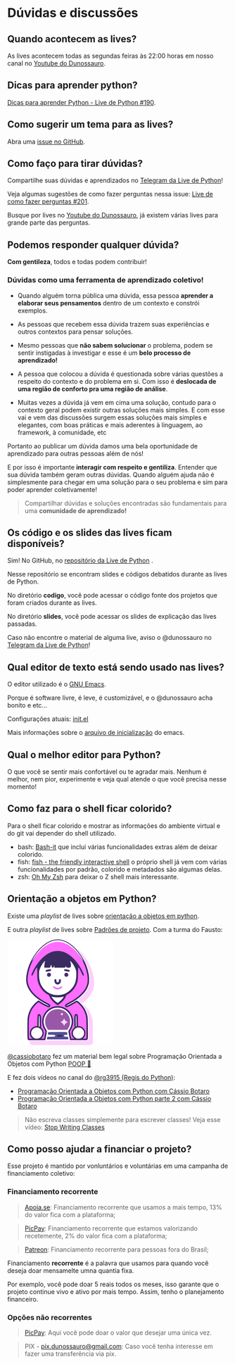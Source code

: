 # Dúvidas e discussões

## Quando acontecem as lives?

As lives acontecem todas as segundas feiras às 22:00 horas em nosso canal no [Youtube do Dunossauro](https://www.youtube.com/dunossauro).

## Dicas para aprender python?
[Dicas para aprender Python - Live de Python #190](https://youtu.be/HSotf1Amess).


## Como sugerir um tema para as lives?
Abra uma [issue no GitHub](https://github.com/dunossauro/live-de-python/issues).


## Como faço para tirar dúvidas?

Compartilhe suas dúvidas e aprendizados no [Telegram da Live de Python](https://t.me/livepython)!

Veja algumas sugestões de como fazer perguntas nessa issue:
[Live de como fazer perguntas #201](https://github.com/dunossauro/live-de-python/issues/201).

Busque por lives no [Youtube do Dunossauro](https://www.youtube.com/dunossauro), já existem várias lives para grande parte das perguntas.

## Podemos responder qualquer dúvida?

**Com gentileza**, todos e todas podem contribuir!

### Dúvidas como uma ferramenta de **aprendizado coletivo**!

- Quando alguém torna pública uma dúvida, essa pessoa **aprender a elaborar seus pensamentos** dentro de um contexto e constrói exemplos.

- As pessoas que recebem essa dúvida trazem suas experiências e outros contextos para pensar soluções.

- Mesmo pessoas que **não sabem solucionar** o problema, podem se sentir instigadas à investigar e esse é um **belo processo de aprendizado!**

- A pessoa que colocou a dúvida é questionada sobre várias questões a respeito do contexto e do problema em si. Com isso é **deslocada de uma região de conforto pra uma região de análise**.

- Muitas vezes a dúvida já vem em cima uma solução, contudo para o contexto geral podem existir outras soluções mais simples. E com esse vai e vem das discussões surgem essas soluções mais simples e elegantes, com boas práticas e mais aderentes à linguagem, ao framework, à comunidade, etc

Portanto ao publicar um dúvida damos uma bela oportunidade de aprendizado para outras pessoas além de nós!

E por isso é importante **interagir com respeito e gentiliza**. Entender que sua dúvida também geram outras dúvidas. Quando alguém ajuda não é simplesmente para chegar em uma solução para o seu problema e sim para poder aprender coletivamente!

> Compartilhar dúvidas e soluções encontradas são fundamentais para uma **comunidade de aprendizado!**

## Os código e os slides das lives ficam disponíveis?

Sim! No GitHub, no [repositório da Live de Python](https://github.com/dunossauro/live-de-python) .

Nesse repositório se encontram slides e códigos debatidos durante as lives de Python.

No diretório **codigo**, você pode acessar o código fonte dos projetos que foram criados durante as lives.

No diretório **slides**, você pode acessar os slides de explicação das lives passadas.

Caso não encontre o material de alguma live, aviso o @dunossauro no [Telegram da Live de Python](https://t.me/livepython)!

## Qual editor de texto está sendo usado nas lives?

O editor utilizado é o [GNU Emacs](https://www.gnu.org/software/emacs/).

Porque é software livre, é leve, é customizável, e o @dunossauro acha bonito e etc...

Configurações atuais:
[init.el](https://gitlab.com/dunossauro/dotfiles/-/blob/master/emacs/init.el)

Mais informações sobre o [arquivo de inicialização](https://www.gnu.org/software/emacs/manual/html_node/emacs/Init-File.html) do emacs.


## Qual o melhor editor para Python?

O que você se sentir mais confortável ou te agradar mais. Nenhum é melhor, nem pior, experimente e veja qual atende o que você precisa nesse momento!


## Como faz para o shell ficar colorido?

Para o shell ficar colorido e mostrar as informações do ambiente virtual e do git vai depender do shell utilizado.

- bash: [Bash-it](https://github.com/Bash-it/bash-it) que inclui várias funcionalidades extras além de deixar colorido.
- fish: [fish - the friendly interactive shell](https://github.com/fish-shell/fish-shell) o próprio shell já vem com várias funcionalidades por padrão, colorido e metadados são algumas delas.
- zsh: [Oh My Zsh](https://github.com/ohmyzsh/ohmyzsh) para deixar o Z shell mais interessante.

## Orientação a objetos em Python?

Existe uma *playlist* de lives sobre [orientação a objetos em python](https://www.youtube.com/playlist?list=PLOQgLBuj2-3L_L6ahsBVA_SzuGtKre3OK).

E outra *playlist* de lives sobre [Padrões de projeto](https://www.youtube.com/watch?v=hVOP_XR9gEw&list=PLOQgLBuj2-3IPHFlBmqhtbM4vLJg9tob4). Com a turma do Fausto:

![Fausto](assets/images/fausto.svg)


[@cassiobotaro](https://cassiobotaro.dev/) fez um material bem legal sobre Programação Orientada a Objetos com Python [POOP 💩](https://github.com/cassiobotaro/poop)

E fez dois vídeos no canal do [@rg3915 (Regis do Python)](https://github.com/rg3915):

- [Programação Orientada a Objetos com Python com Cássio Botaro](https://youtu.be/szS_qR_y-jc)
- [Programação Orientada a Objetos com Python parte 2 com Cássio Botaro](https://youtu.be/Gk2Ux8IcYx0)

> Não escreva classes simplemente para escrever classes! Veja esse vídeo: [Stop Writing Classes](https://www.youtube.com/watch?v=o9pEzgHorH0)


## Como posso ajudar a financiar o projeto?

Esse projeto é mantido por vonluntários e voluntárias em uma campanha de financiamento coletivo:

### Financiamento recorrente

> [Apoia.se](https://apoia.se/livedepython): Financiamento recorrente que usamos a mais tempo, 13% do valor fica com a plataforma;

> [PicPay](https://app.picpay.com/user/dunossauro): Financiamento recorrente que estamos valorizando recetemente, 2% do valor fica com a plataforma;

> [Patreon](http://patreon.com/dunossauro): Financiamento recorrente para pessoas fora do Brasil;

Financiamento **recorrente** é a palavra que usamos para quando você deseja doar mensamelte umna quantia fixa.

Por exemplo, você pode doar 5 reais todos os meses, isso garante que o projeto continue vivo e ativo por mais tempo. Assim, tenho o planejamento financeiro.

### Opções não recorrentes

> [PicPay](http://picpay.me/livedepython): Aqui você pode doar o valor que desejar uma única vez.

> PIX - pix.dunossauro@gmail.com: Caso você tenha interesse em fazer uma transferência via pix.
